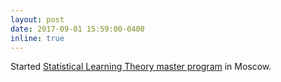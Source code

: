```yaml
---
layout: post
date: 2017-09-01 15:59:00-0400
inline: true
---
```


Started [Statistical Learning Theory master program](https://www.hse.ru/en/ma/sltheory/) in Moscow. 
